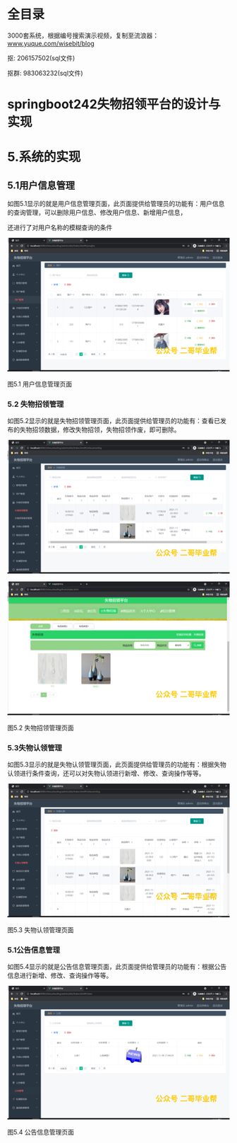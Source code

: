 # 全目录

3000套系统，根据编号搜索演示视频，复制至流浪器：www.yuque.com/wisebit/blog


<p>抠: 206157502(sql文件)</p>
<p>抠群: 983063232(sql文件)</p>


# springboot242失物招领平台的设计与实现

# 5.系统的实现

## 5.1用户信息管理
如图5.1显示的就是用户信息管理页面，此页面提供给管理员的功能有：用户信息的查询管理，可以删除用户信息、修改用户信息、新增用户信息，

还进行了对用户名称的模糊查询的条件

![](/md/blog.016.png)

图5.1 用户信息管理页面
### 5.2 失物招领管理
如图5.2显示的就是失物招领管理页面，此页面提供给管理员的功能有：查看已发布的失物招领数据，修改失物招领，失物招领作废，即可删除。

![](/md/blog.017.png)

![](/md/blog.018.png)

图5.2 失物招领管理页面
### 5.3失物认领管理
如图5.3显示的就是失物认领管理页面，此页面提供给管理员的功能有：根据失物认领进行条件查询，还可以对失物认领进行新增、修改、查询操作等等。


![](/md/blog.019.png)

图5.3 失物认领管理页面
### 5.1公告信息管理
如图5.4显示的就是公告信息管理页面，此页面提供给管理员的功能有：根据公告信息进行新增、修改、查询操作等等。

![](/md/blog.020.png)


图5.4 公告信息管理页面
